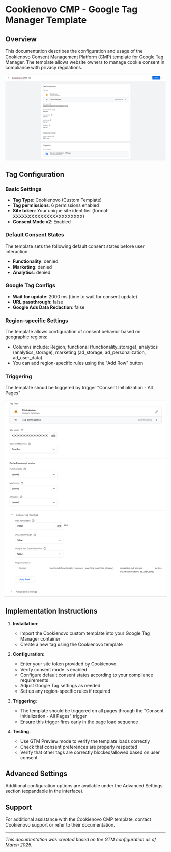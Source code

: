# Cookienovo CMP - Google Tag Manager Template
## Overview

This documentation describes the configuration and usage of the Cookienovo Consent Management Platform (CMP) template for Google Tag Manager. The template allows website owners to manage cookie consent in compliance with privacy regulations.

![Preview of created tag configuration](https://github.com/Cookienovo/gtm_template/blob/main/img/gtm-screen-1.png)

## Tag Configuration

### Basic Settings
- **Tag Type**: Cookienovo (Custom Template)
- **Tag permissions**: 6 permissions enabled
- **Site token**: Your unique site identifier (format: XXXXXXXXXXXXXXXXXXXXXXX)
- **Consent Mode v2**: Enabled

### Default Consent States
The template sets the following default consent states before user interaction:
- **Functionality**: denied
- **Marketing**: denied
- **Analytics**: denied

### Google Tag Configs
- **Wait for update**: 2000 ms (time to wait for consent update)
- **URL passthrough**: false
- **Google Ads Data Redaction**: false

### Region-specific Settings
The template allows configuration of consent behavior based on geographic regions:
- Columns include: Region, functional (functionality_storage), analytics (analytics_storage), marketing (ad_storage, ad_personalization, ad_user_data)
- You can add region-specific rules using the "Add Row" button

### Triggering
The template shoud be triggered by trigger "Consent Initialization - All Pages"

![Detailed tag configuration](https://github.com/Cookienovo/gtm_template/blob/main/img/gtm-screen-2.png)

## Implementation Instructions

1. **Installation**:
   - Import the Cookienovo custom template into your Google Tag Manager container
   - Create a new tag using the Cookienovo template

2. **Configuration**:
   - Enter your site token provided by Cookienovo
   - Verify consent mode is enabled
   - Configure default consent states according to your compliance requirements
   - Adjust Google Tag settings as needed
   - Set up any region-specific rules if required

3. **Triggering**:
   - The template should be triggered on all pages through the "Consent Initialization - All Pages" trigger
   - Ensure this trigger fires early in the page load sequence

4. **Testing**:
   - Use GTM Preview mode to verify the template loads correctly
   - Check that consent preferences are properly respected
   - Verify that other tags are correctly blocked/allowed based on user consent

## Advanced Settings

Additional configuration options are available under the Advanced Settings section (expandable in the interface).

## Support

For additional assistance with the Cookienovo CMP template, contact Cookienovo support or refer to their documentation.

---

*This documentation was created based on the GTM configuration as of March 2025.*
